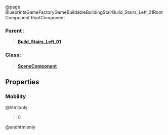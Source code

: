 @page BlueprintsGameFactoryGameBuildableBuildingStairBuild_Stairs_Left_01RootComponent RootComponent
### Parent :
<b><a href="_blueprints_game_factory_game_buildable_building_stair_build__stairs__left_01.html"><blockquote>Build_Stairs_Left_01</blockquote></a></b>
### Class:
<b><a href="_class_script_scene_component.html"><blockquote>SceneComponent</blockquote></a></b>
## Properties
### Mobility
@htmlonly
<blockquote>0</blockquote>
@endhtmlonly

